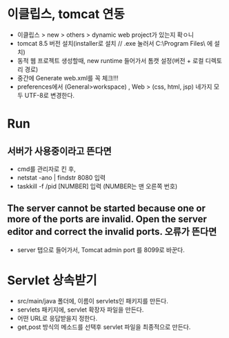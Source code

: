 # 이클립스, tomcat 연동
- 이클립스 > new > others > dynamic web project가 있는지 확ㅇ니
- tomcat 8.5 버전 설치(installer로 설치 // .exe 눌러서 C:\Program Files\ 에 설치)
- 동적 웹 프로젝트 생성할때, new runtime 들어가서 톰캣 설정(버전 + 로컬 디렉토리 경로)
- 중간에 Generate web.xml를 꼭 체크!!!
- preferences에서 (General>workspace) , Web > (css, html, jsp) 네가지 모두 UTF-8로 변경한다.


# Run
## 서버가 사용중이라고 뜬다면
- cmd를 관리자로 킨 후,
- netstat -ano | findstr 8080 입력
- taskkill -f /pid [NUMBER] 입력 (NUMBER는 맨 오른쪽 번호)
## The server cannot be started because one or more of the ports are invalid. Open the server editor and correct the invalid ports. 오류가 뜬다면
- server 탭으로 들어가서, Tomcat admin port 를 8099로 바꾼다.

# Servlet 상속받기
- src/main/java 폴더에, 이름이 servlets인 패키지를 만든다.
- servlets 패키지에, servlet 확장자 파일을 만든다.
- 어떤 URL로 응답받을지 정한다.
- get,post 방식의 메소드를 선택후 servlet 파일을 최종적으로 만든다.
